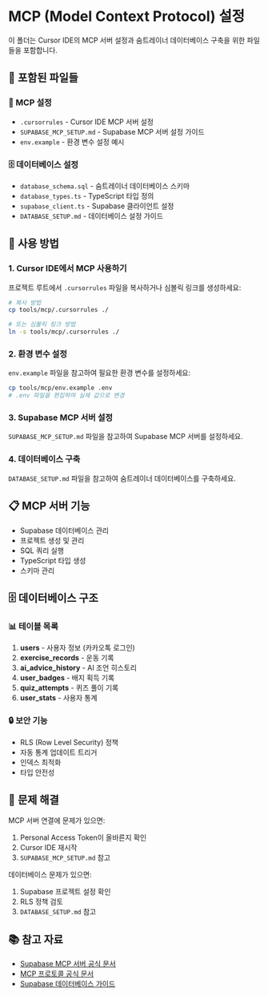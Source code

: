 # MCP (Model Context Protocol) 설정

이 폴더는 Cursor IDE의 MCP 서버 설정과 숨트레이너 데이터베이스 구축을 위한 파일들을 포함합니다.

## 📁 포함된 파일들

### 🔧 MCP 설정
- `.cursorrules` - Cursor IDE MCP 서버 설정
- `SUPABASE_MCP_SETUP.md` - Supabase MCP 서버 설정 가이드
- `env.example` - 환경 변수 설정 예시

### 🗄️ 데이터베이스 설정
- `database_schema.sql` - 숨트레이너 데이터베이스 스키마
- `database_types.ts` - TypeScript 타입 정의
- `supabase_client.ts` - Supabase 클라이언트 설정
- `DATABASE_SETUP.md` - 데이터베이스 설정 가이드

## 🚀 사용 방법

### 1. Cursor IDE에서 MCP 사용하기

프로젝트 루트에서 `.cursorrules` 파일을 복사하거나 심볼릭 링크를 생성하세요:

```bash
# 복사 방법
cp tools/mcp/.cursorrules ./

# 또는 심볼릭 링크 방법
ln -s tools/mcp/.cursorrules ./
```

### 2. 환경 변수 설정

`env.example` 파일을 참고하여 필요한 환경 변수를 설정하세요:

```bash
cp tools/mcp/env.example .env
# .env 파일을 편집하여 실제 값으로 변경
```

### 3. Supabase MCP 서버 설정

`SUPABASE_MCP_SETUP.md` 파일을 참고하여 Supabase MCP 서버를 설정하세요.

### 4. 데이터베이스 구축

`DATABASE_SETUP.md` 파일을 참고하여 숨트레이너 데이터베이스를 구축하세요.

## 📋 MCP 서버 기능

- Supabase 데이터베이스 관리
- 프로젝트 생성 및 관리
- SQL 쿼리 실행
- TypeScript 타입 생성
- 스키마 관리

## 🗄️ 데이터베이스 구조

### 📊 테이블 목록

1. **users** - 사용자 정보 (카카오톡 로그인)
2. **exercise_records** - 운동 기록
3. **ai_advice_history** - AI 조언 히스토리
4. **user_badges** - 배지 획득 기록
5. **quiz_attempts** - 퀴즈 풀이 기록
6. **user_stats** - 사용자 통계

### 🔒 보안 기능

- RLS (Row Level Security) 정책
- 자동 통계 업데이트 트리거
- 인덱스 최적화
- 타입 안전성

## 🔧 문제 해결

MCP 서버 연결에 문제가 있으면:

1. Personal Access Token이 올바른지 확인
2. Cursor IDE 재시작
3. `SUPABASE_MCP_SETUP.md` 참고

데이터베이스 문제가 있으면:

1. Supabase 프로젝트 설정 확인
2. RLS 정책 검토
3. `DATABASE_SETUP.md` 참고

## 📚 참고 자료

- [Supabase MCP 서버 공식 문서](https://supabase.com/docs/guides/mcp)
- [MCP 프로토콜 공식 문서](https://modelcontextprotocol.io/)
- [Supabase 데이터베이스 가이드](https://supabase.com/docs/guides/database) 
